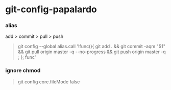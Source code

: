 # git-config-papalardo

### alias 
add > commit > pull > push
> git config --global alias.call '!func(){ git add . && git commit -aqm "$1" && git pull origin master -q --no-progress && git push origin master -q ; }; func'

### ignore chmod
> git config core.fileMode false
